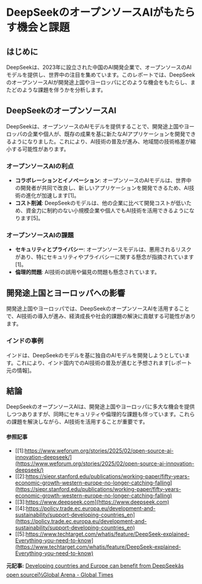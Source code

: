 # DeepSeekのオープンソースAIがもたらす機会と課題

## はじめに

DeepSeekは、2023年に設立された中国のAI開発企業で、オープンソースのAIモデルを提供し、世界中の注目を集めています。このレポートでは、DeepSeekのオープンソースAIが開発途上国やヨーロッパにどのような機会をもたらし、またどのような課題を伴うかを分析します。

## DeepSeekのオープンソースAI

DeepSeekは、オープンソースのAIモデルを提供することで、開発途上国やヨーロッパの企業や個人が、既存の成果を基に新たなAIアプリケーションを開発できるようになりました。これにより、AI技術の普及が進み、地域間の技術格差が縮小する可能性があります。

### オープンソースAIの利点

- **コラボレーションとイノベーション**: オープンソースのAIモデルは、世界中の開発者が共同で改良し、新しいアプリケーションを開発できるため、AI技術の進化が加速します[1]。
- **コスト削減**: DeepSeekのモデルは、他の企業に比べて開発コストが低いため、資金力に制約のない小規模企業や個人でもAI技術を活用できるようになります[5]。

### オープンソースAIの課題

- **セキュリティとプライバシー**: オープンソースモデルは、悪用されるリスクがあり、特にセキュリティやプライバシーに関する懸念が指摘されています[1]。
- **倫理的問題**: AI技術の誤用や偏見の問題も懸念されています。

## 開発途上国とヨーロッパへの影響

開発途上国やヨーロッパでは、DeepSeekのオープンソースAIを活用することで、AI技術の導入が進み、経済成長や社会的課題の解決に貢献する可能性があります。

### インドの事例

インドは、DeepSeekのモデルを基に独自のAIモデルを開発しようとしています。これにより、インド国内でのAI技術の普及が進むと予想されます[レポート元の情報]。

## 結論

DeepSeekのオープンソースAIは、開発途上国やヨーロッパに多大な機会を提供しつつありますが、同時にセキュリティや倫理的な課題も伴っています。これらの課題を解決しながら、AI技術を活用することが重要です。

#### 参照記事
- [[1]:https://www.weforum.org/stories/2025/02/open-source-ai-innovation-deepseek/](https://www.weforum.org/stories/2025/02/open-source-ai-innovation-deepseek/)
- [[2]:https://siepr.stanford.edu/publications/working-paper/fifty-years-economic-growth-western-europe-no-longer-catching-falling](https://siepr.stanford.edu/publications/working-paper/fifty-years-economic-growth-western-europe-no-longer-catching-falling)
- [[3]:https://www.deepseek.com](https://www.deepseek.com)
- [[4]:https://policy.trade.ec.europa.eu/development-and-sustainability/support-developing-countries_en](https://policy.trade.ec.europa.eu/development-and-sustainability/support-developing-countries_en)
- [[5]:https://www.techtarget.com/whatis/feature/DeepSeek-explained-Everything-you-need-to-know](https://www.techtarget.com/whatis/feature/DeepSeek-explained-Everything-you-need-to-know)


**元記事:** [Developing countries and Europe can benefit from DeepSeekâs open sourceï½Global Arena - Global Times](https://www.globaltimes.cn/page/202502/1328446.shtml)
